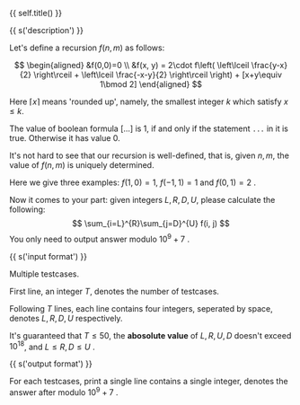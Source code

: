 {{ self.title() }}

{{ s('description') }}

Let's define a recursion $f(n, m)$ as follows:

$$
\begin{aligned}
&f(0,0)=0 \\
&f(x, y) = 2\cdot f\left( \left\lceil \frac{y-x}{2} \right\rceil + \left\lceil \frac{-x-y}{2} \right\rceil \right) + [x+y\equiv 1\bmod 2]
\end{aligned}
$$

Here $\lceil x \rceil$ means 'rounded up', namely, the smallest integer $k$ which satisfy $x\le k$. 

The value of boolean formula $[...]$ is $1$, if and only if the statement `...` in it is true. Otherwise it has value $0$.

It's not hard to see that our recursion is well-defined, that is, given $n,m$, the value of $f(n, m)$ is uniquely determined.

Here we give three examples: $f(1,0)=1$, $f(-1,1)=1$ and $f(0,1)=2$ .

Now it comes to your part: given integers $L,R,D,U$, please calculate the following:
$$
\sum_{i=L}^{R}\sum_{j=D}^{U} f(i, j)
$$
You only need to output answer modulo $10^9+7$ .

{{ s('input format') }}

Multiple testcases.

First line, an integer $T$, denotes the number of testcases.

Following $T$ lines, each line contains four integers, seperated by space, denotes $L,R,D,U$ respectively.

It's guaranteed that $T\le 50$, the **abosolute value** of $L,R,U,D$ doesn't exceed $10^{18}$, and $L\le R, D\le U$ .

{{ s('output format') }}

For each testcases, print a single line contains a single integer, denotes the answer after modulo $10^9+7$ .